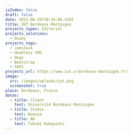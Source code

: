 ```yaml
---
isIndex: false
draft: false
date: 2022-06-25T10:34:08.410Z
title: IUT Bordeaux Montaigne
projects_types: Editorial
projects_solutions:
  - Osuny
projects_tags:
  - Jamstack
  - Headless CMS
  - Hugo
  - Bootstrap
  - SASS
projects_url: https://www.iut.u-bordeaux-montaigne.fr/
image:
  src: /images/uploads/iut.png
  screenshot: true
place: Bordeaux, France
datas:
  - title: Client
    text: Université Bordeaux Montaigne
  - title: Studio
    text: Noesya
  - title: AD
    text: Takumi Kobayashi
---
```

